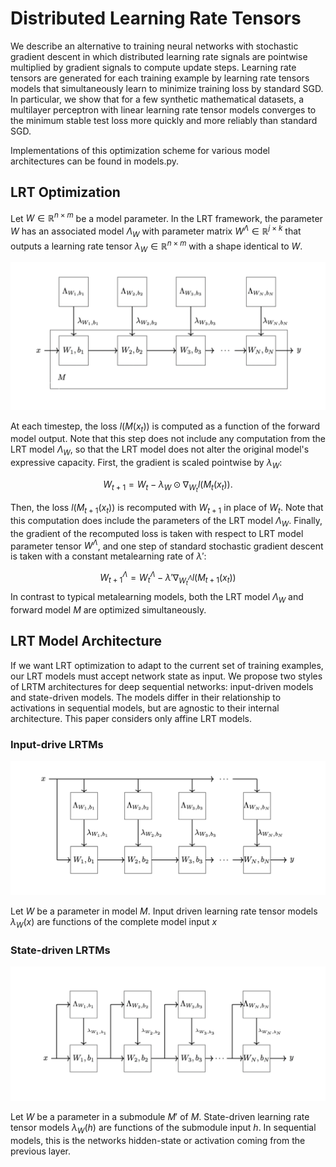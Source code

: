 # Distributed Learning Rate Tensors

We describe an alternative to training neural networks with stochastic 
gradient descent in which distributed learning rate signals are pointwise
multiplied by gradient signals to compute update steps. Learning rate tensors
are generated for each training example by learning rate tensors models that
simultaneously learn to minimize training loss by standard SGD. In particular,
we show that for a few synthetic mathematical datasets, a multilayer perceptron 
with linear learning rate tensor models converges to the minimum stable
test loss more quickly and more reliably than standard SGD.

Implementations of this optimization scheme for various model architectures can be found in models.py.

## LRT Optimization

Let $W \in \mathbb{R}^{n \times m}$ be a model parameter. In the LRT framework, the parameter $W$ has an associated model $\Lambda_W$ with parameter matrix $W^\Lambda \in \mathbb{R}^{j \times k}$ that outputs a learning rate tensor $\lambda_W \in \mathbb{R}^{n \times m}$ with a shape identical to $W$.

![alt text](https://raw.githubusercontent.com/henrysteinitz/lr_tensors/main/architecture.png)

At each timestep, the loss $l(M(x_t))$ is computed as a function of the forward model output. Note that this step does not include any computation from the LRT model $\Lambda_W$, so that the LRT model does not alter the original model's expressive capacity. First, the gradient is scaled pointwise by $\lambda_W$:

$$W_{t+ 1} = W_{t} - \lambda_W \odot \nabla_{W_t} l(M_t(x_t)).$$

Then, the loss $l(M_{t+1}(x_t))$ is recomputed with $W_{t + 1}$ in place of $W_{t}$. Note that this computation does include the parameters of the LRT model $\Lambda_W$. Finally, the gradient of the recomputed loss is taken with respect to LRT model parameter tensor $W^\Lambda$, and one step of standard stochastic gradient descent is taken with a constant metalearning rate of $\lambda'$:

$$W^\Lambda_{t+1} = W^\Lambda_{t} - \lambda' \nabla_{W^\Lambda_{t}}l(M_{t+1}(x_t))$$
In contrast to typical metalearning models, both the LRT model $\Lambda_W$ and forward model $M$ are optimized simultaneously.

## LRT Model Architecture

If we want LRT optimization to adapt to the current set of training examples, our LRT models must accept network state as input. We propose two styles of LRTM architectures for deep sequential networks: input-driven models and state-driven models. The models differ in their relationship to activations in sequential models, but are agnostic to their internal architecture. This paper considers only affine LRT models.

### Input-drive LRTMs

![alt text](https://raw.githubusercontent.com/henrysteinitz/lr_tensors/main/input_driven_architecture.png)

Let $W$ be a parameter in model $M$. Input driven learning rate tensor models $\lambda_W(x)$ are functions of the complete model input $x$


### State-driven LRTMs

![alt text](https://raw.githubusercontent.com/henrysteinitz/lr_tensors/main/state_driven_architecture.png)

Let $W$ be a parameter in a submodule $M'$ of $M$. State-driven learning rate tensor models $\lambda_W(h)$ are functions of the submodule input $h$. In sequential models, this is the networks hidden-state or activation coming from the previous layer. 
